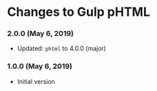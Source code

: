 # Changes to Gulp pHTML

### 2.0.0 (May 6, 2019)

- Updated: `phtml` to 4.0.0 (major)

### 1.0.0 (May 6, 2019)

- Initial version
